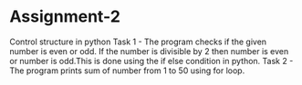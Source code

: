 # Assignment-2
Control structure in python
Task 1 - The program checks if the given number is even or odd. If the number is divisible by 2 then number is even or number is odd.This is done using the if else condition in python.
Task 2 - The program prints sum of number from  1 to 50 using for loop.
